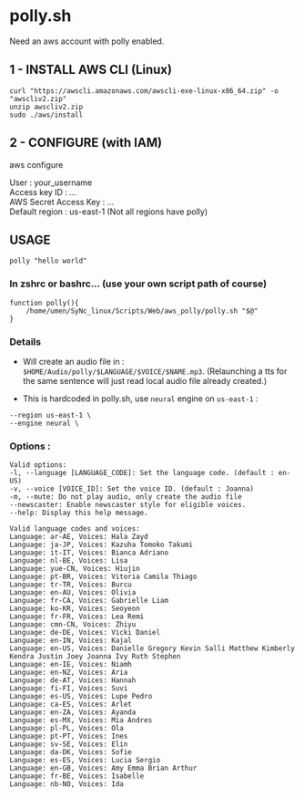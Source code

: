 # polly.sh

Need an aws account with polly enabled.

## 1 - INSTALL AWS CLI (Linux)
```
curl "https://awscli.amazonaws.com/awscli-exe-linux-x86_64.zip" -o "awscliv2.zip"
unzip awscliv2.zip
sudo ./aws/install
```

## 2 - CONFIGURE (with IAM)

aws configure

User : your_username  
Access key ID : ...  
AWS Secret Access Key : ...  
Default region : us-east-1 (Not all regions have polly)  

## USAGE

`polly "hello world"`

### In zshrc or bashrc... (use your own script path of course)

```
function polly(){
	/home/umen/SyNc_linux/Scripts/Web/aws_polly/polly.sh "$@"
}
```

### Details

- Will create an audio file in : `$HOME/Audio/polly/$LANGUAGE/$VOICE/$NAME.mp3`. (Relaunching a tts for the same sentence will just read local audio file already created.)

- This is hardcoded in polly.sh, use `neural` engine on `us-east-1` : 

```
--region us-east-1 \
--engine neural \
```

### Options :

```
Valid options:
-l, --language [LANGUAGE_CODE]: Set the language code. (default : en-US)
-v, --voice [VOICE_ID]: Set the voice ID. (default : Joanna)
-m, --mute: Do not play audio, only create the audio file
--newscaster: Enable newscaster style for eligible voices.
--help: Display this help message.

Valid language codes and voices:
Language: ar-AE, Voices: Hala Zayd
Language: ja-JP, Voices: Kazuha Tomoko Takumi
Language: it-IT, Voices: Bianca Adriano
Language: nl-BE, Voices: Lisa
Language: yue-CN, Voices: Hiujin
Language: pt-BR, Voices: Vitoria Camila Thiago
Language: tr-TR, Voices: Burcu
Language: en-AU, Voices: Olivia
Language: fr-CA, Voices: Gabrielle Liam
Language: ko-KR, Voices: Seoyeon
Language: fr-FR, Voices: Lea Remi
Language: cmn-CN, Voices: Zhiyu
Language: de-DE, Voices: Vicki Daniel
Language: en-IN, Voices: Kajal
Language: en-US, Voices: Danielle Gregory Kevin Salli Matthew Kimberly Kendra Justin Joey Joanna Ivy Ruth Stephen
Language: en-IE, Voices: Niamh
Language: en-NZ, Voices: Aria
Language: de-AT, Voices: Hannah
Language: fi-FI, Voices: Suvi
Language: es-US, Voices: Lupe Pedro
Language: ca-ES, Voices: Arlet
Language: en-ZA, Voices: Ayanda
Language: es-MX, Voices: Mia Andres
Language: pl-PL, Voices: Ola
Language: pt-PT, Voices: Ines
Language: sv-SE, Voices: Elin
Language: da-DK, Voices: Sofie
Language: es-ES, Voices: Lucia Sergio
Language: en-GB, Voices: Amy Emma Brian Arthur
Language: fr-BE, Voices: Isabelle
Language: nb-NO, Voices: Ida
```
